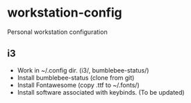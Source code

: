 # workstation-config
Personal workstation configuration


## i3
- Work in ~/.config dir. (i3/, bumblebee-status/)
- Install bumblebee-status (clone from git)
- Install Fontawesome (copy .ttf to ~/.fonts/)
- Install software associated with keybinds. (To be updated)


